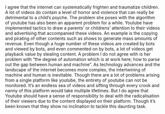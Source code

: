 I agree that the internet can systematically frighten and traumatize children. 
A lot of videos do contain a level of horror and violence that can really be detrimental to a child’s psyche. 
The problem she poses with the algorithm of youtube has also been an apparent problem for a while. 
Youtube have implemented tactics to draw a parents’ or childrens’ attention to their videos and advertising that accompanied these videos.
An example is the copying and pirating of other contents such as shows to generate mass amounts of revenue. 
Even though a huge number of these videos are created by bots and viewed by bots, and even commented on by bots, a lot of videos get playback value by stealing content. 
	A problem I do not agree with is her problem with “the degree of automation which is at work here; how to parse out the gap between human and machine”. 
  As technology advances and the landscape of the internet becomes more complex, the intertwining of machine and human is inevitable. 
Though there are a lot of problems arising from a single platform like youtube, the entirety of youtube can not be monitored.
It’s an endless sea of videos and sifting through every crook and nanny of this platform would take multiple lifetimes.
But I do agree that Youtube should have a sense of responsibility to deal with the radicalisation of their viewers due to the content displayed on their platform. 
Though it’s been known that they show no inclination to tackle this daunting task. 
